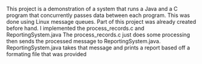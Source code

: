 This project is a demonstration of a system that runs a Java and a C program that concurrently passes data between each program. This was done using Linux message queues.
Part of this project was already created before hand. I implemented the process_records.c and ReportingSystem.java
The process_records.c just does some processing then sends the processed message to ReportingSystem.java.
ReportingSystem.java takes that message and prints a report based off a formating file that was provided
